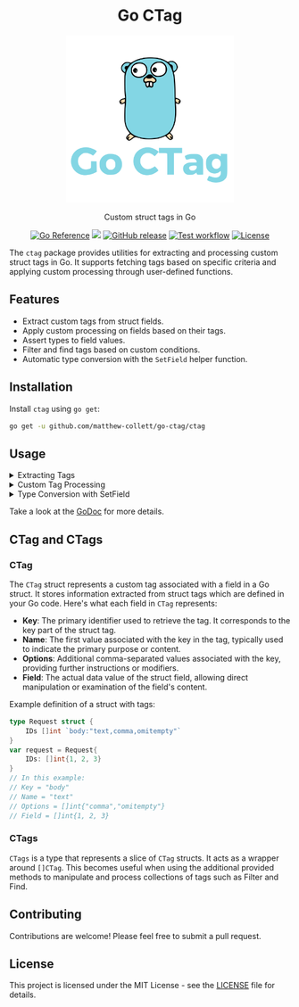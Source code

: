 <p align="center">
  <h1 align="center">Go CTag</h1>
  <p align="center">
    <img src="./assets/logo.svg" width="300" />
  </p>
  
  <p align="center">Custom struct tags in Go</p>
  <p align="center"> 
    <a href="https://pkg.go.dev/github.com/matthew-collett/go-ctag/ctag" target="_blank"><img alt="Go Reference" src="https://pkg.go.dev/badge/github.com/matthew-collett/go-ctag.svg"></a>
    <img src="https://goreportcard.com/badge/github.com/matthew-collett/go-ctag" />
    <a href="https://goreportcard.com/badge/github.com/matthew-collett/go-ctag"></a>
    <a href="https://github.com/matthew-collett/go-ctag/releases/latest" target="_blank"><img alt="GitHub release" src="https://img.shields.io/github/release/matthew-collett/go-ctag.svg?logo=github&color=red"></a>
    <a href="https://github.com/matthew-collett/go-ctag/actions?workflow=ci" target="_blank"><img alt="Test workflow" src="https://img.shields.io/github/actions/workflow/status/matthew-collett/go-ctag/.github%2Fworkflows%2Fci.yml?label=tests&logo=github"></a>
    <a href="https://github.com/matthew-collett/go-ctag/blob/main/LICENSE" target="_blank"><img alt="License" src="https://img.shields.io/github/license/matthew-collett/go-ctag?label=license&color=yellow"></a>
  </p>
</p>

The `ctag` package provides utilities for extracting and processing custom struct tags in Go. It supports fetching tags based on specific criteria and applying custom processing through user-defined functions.

## Features

- Extract custom tags from struct fields.
- Apply custom processing on fields based on their tags.
- Assert types to field values.
- Filter and find tags based on custom conditions.
- Automatic type conversion with the `SetField` helper function.

## Installation

Install `ctag` using `go get`:

```bash
go get -u github.com/matthew-collett/go-ctag/ctag
```

## Usage

<details>
<summary>Extracting Tags</summary>

You can extract tags from a struct with or without additional processing:
```go
import "github.com/matthew-collett/go-ctag/ctag"

type Request struct {
    IDs []int           `body:"text,omitempty"`
    WithAttributes bool `query:"url"`
}

request := Request{
    IDs: []int{1, 2, 3},
    WithAttributes: false,
}

tags, err := ctag.GetTags("body", request)
if err != nil {
    fmt.Printf("Error: %v\n", err)
} else {
    fmt.Printf("Tags: %+v\n", tags)
}
```
</details>

<details>
<summary>Custom Tag Processing</summary>

Implement the `TagProcessor` interface to apply custom logic:
```go
import "github.com/matthew-collett/go-ctag/ctag"

type Processor struct{}

func (p *Processor) Process(field any, tag *ctag.CTag) error {
    // Custom processing logic here
    return nil
}

processor := &Processor{}

type Request struct {
    IDs []int           `body:"text,omitempty"`
    WithAttributes bool `query:"url"`
}

request := Request{
    IDs: []int{1, 2, 3},
    WithAttributes: false,
}

processedTags, err := ctag.GetTagsAndProcess("query", request, processor)
if err != nil {
    fmt.Printf("Error: %v\n", err)
} else {
    fmt.Printf("Processed Tags: %+v\n", processedTags)
}
```
</details>

<details>
<summary>Type Conversion with SetField</summary>

The `SetField` helper function reduces boilerplate in TagProcessor implementations by automatically handling type conversions:

```go
import (
    "net/http"
    "github.com/matthew-collett/go-ctag/ctag"
)

type QueryProcessor struct {
    req *http.Request
}

func (p *QueryProcessor) Process(field any, tag *ctag.CTag) error {
    value := p.req.URL.Query().Get(tag.Name)
    if value == "" {
        return nil
    }
    // SetField automatically converts the string to the appropriate type
    return ctag.SetField(field, value)
}

type Request struct {
    ID     int      `query:"id"`
    Name   string   `query:"name"`
    Active bool     `query:"active"`
    Tags   []string `query:"tags"`
}

func main() {
    // Example URL: /api?id=42&name=John&active=true&tags=golang,web,api
    req, _ := http.NewRequest("GET", "/api?id=42&name=John&active=true&tags=golang,web,api", nil)
    
    var request Request
    processor := &QueryProcessor{req: req}
    
    _, err := ctag.GetTagsAndProcess("query", &request, processor)
    if err != nil {
        fmt.Printf("Error: %v\n", err)
    } else {
        fmt.Printf("Request: %+v\n", request)
        // Output: Request: {ID:42 Name:John Active:true Tags:[golang web api]}
    }
}
```
</details>

Take a look at the [GoDoc](https://pkg.go.dev/github.com/matthew-collett/go-ctag/ctag) for more details.

## CTag and CTags

### CTag
The `CTag` struct represents a custom tag associated with a field in a Go struct. It stores information extracted from struct tags which are defined in your Go code. Here's what each field in `CTag` represents:

- **Key**: The primary identifier used to retrieve the tag. It corresponds to the key part of the struct tag.
- **Name**: The first value associated with the key in the tag, typically used to indicate the primary purpose or content.
- **Options**: Additional comma-separated values associated with the key, providing further instructions or modifiers.
- **Field**: The actual data value of the struct field, allowing direct manipulation or examination of the field's content.

Example definition of a struct with tags:

```go
type Request struct {
    IDs []int `body:"text,comma,omitempty"`
}
var request = Request{
    IDs: []int{1, 2, 3}
}
// In this example:
// Key = "body"
// Name = "text"
// Options = []int{"comma","omitempty"}
// Field = []int{1, 2, 3}
```

### CTags
`CTags` is a type that represents a slice of `CTag` structs. It acts as a wrapper around `[]CTag`. This becomes useful when using the additional provided methods to manipulate and process collections of tags such as Filter and Find.

## Contributing
Contributions are welcome! Please feel free to submit a pull request.

## License
This project is licensed under the MIT License - see the [LICENSE](LICENSE) file for details.
